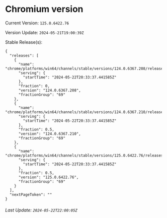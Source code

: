 # Chromium version

Current Version: `125.0.6422.76`

Version Update: `2024-05-21T19:00:39Z`

Stable Release(s):
```
{
  "releases": [
    {
      "name": "chrome/platforms/win64/channels/stable/versions/124.0.6367.208/releases/1716410017",
      "serving": {
        "startTime": "2024-05-22T20:33:37.441585Z"
      },
      "fraction": 0,
      "version": "124.0.6367.208",
      "fractionGroup": "69"
    },
    {
      "name": "chrome/platforms/win64/channels/stable/versions/124.0.6367.210/releases/1716410017",
      "serving": {
        "startTime": "2024-05-22T20:33:37.441585Z"
      },
      "fraction": 0.5,
      "version": "124.0.6367.210",
      "fractionGroup": "69"
    },
    {
      "name": "chrome/platforms/win64/channels/stable/versions/125.0.6422.76/releases/1716410017",
      "serving": {
        "startTime": "2024-05-22T20:33:37.441585Z"
      },
      "fraction": 0.5,
      "version": "125.0.6422.76",
      "fractionGroup": "69"
    }
  ],
  "nextPageToken": ""
}
```

###### Last Update: `2024-05-22T22:00:05Z`
        